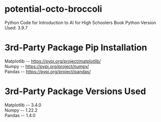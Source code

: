 # potential-octo-broccoli
Python Code for Introduction to AI for High Schoolers Book
Python Version Used: 3.9.7

3rd-Party Package Pip Installation
==================================
Matplotlib -- https://pypi.org/project/matplotlib/ <br>
Numpy -- https://pypi.org/project/numpy/ <br>
Pandas -- https://pypi.org/project/pandas/ 

3rd-Party Package Versions Used
===============================
Matplotlib -- 3.4.0 <br>
Numpy -- 1.22.2 <br>
Pandas -- 1.4.0
